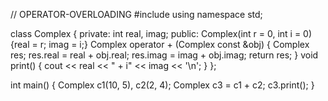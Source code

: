 // OPERATOR-OVERLOADING
#include<iostream>
using namespace std;
 
class Complex {
private:
    int real, imag;
public:
    Complex(int r = 0, int i = 0) {real = r;   imag = i;}
    Complex operator + (Complex const &obj) {
         Complex res;
         res.real = real + obj.real;
         res.imag = imag + obj.imag;
         return res;
    }
    void print() { cout << real << " + i" << imag << '\n'; }
};
 
int main()
{
    Complex c1(10, 5), c2(2, 4);
    Complex c3 = c1 + c2;
    c3.print();
}
